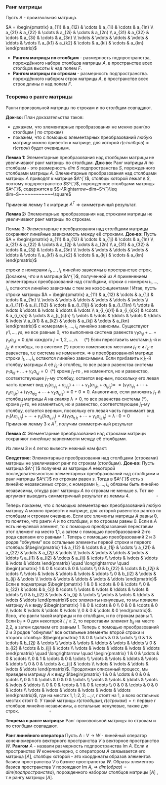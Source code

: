 ### Ранг матрицы
Пусть $A$ - произвольная матрица.

$A = \begin{pmatrix} a_{11} & a_{12} & \cdots & a_{1i} & \cdots & a_{1n} \\ a_{21} & a_{22} & \cdots & a_{2i} & \cdots & a_{2n} \\ a_{31} & a_{32} & \cdots & a_{3i} & \cdots & a_{3n} \\ \vdots & \vdots & \ddots & \vdots & \ddots & \vdots \\ a_{k1} & a_{k2} & \cdots & a_{ki} & \cdots & a_{kn} \end{pmatrix}$

- **Рангом матрицы по столбцам** - размерность подпространства, порождённого набора столбцов матрицы $A$, в пространстве всех столбцов высоты $k$ над полем $F$.
- **Рангом матрицы по строкам** - размерность подпространства. порождённого набором строк матрицы $A$, в пространстве всех строк длины $n$ над полем $F$.

### Теорема о ранге матрицы
Ранги произвольной матрицы по строкам и по столбцам совпадают.

**Док-во:**
План доказательства таков:
- докажем, что элементарные преобразования не меняю ранг(по столбцам | по строкам)
- покажем, что с помощью элементарных преобразований любую матрицу можно привести к матрице, для которой $r(столбцов)=r(строк)$ будет очевидным.

**Лемма 1:**
Элементарные преобразования над столбцами матрицы не увеличивают ранг матрицы по столбцам.
**Док-во:**
Ранг матрицы $A$ по столбцам - это размерность $dim~S$ подпространства $S$, порожденного столбцами матрицы $A$. Элементарные преобразования над столбцами матрицы $A$ приводят к матрице $A^{`}$, столбцы которой лежат в $S$, поэтому подпространство $S^{`}$, порожденное столбцами матрицы $A^{`}$, содержится в $S~\Rightarrow~dim~S^{`}\leq dim~S~~~~~~~~~~~~\square$

Применяя лемму 1 к матрице $A^{T}$ $\Rightarrow$ симметричный результат.

**Лемма 2:**
Элементарные преобразования над строками матрицы не увеличивают ранг матрицы по строкам.

Лемма 3:
Элементарные преобразования над столбцами матрицы сохраняют линейные зависимость между её строками.
**Док-во:**
Пусть $A = \begin{pmatrix} a_{11} & a_{12} & \cdots & a_{1j} & \cdots & a_{1n} \\ a_{21} & a_{22} & \cdots & a_{2j} & \cdots & a_{2n} \\ a_{31} & a_{32} & \cdots & a_{3j} & \cdots & a_{3n} \\ \vdots & \vdots & \ddots & \vdots & \ddots & \vdots \\ a_{k1} & a_{k2} & \cdots & a_{kj} & \cdots & a_{kn} \end{pmatrix}$

строки с номерами $i_{1},\dots,i_{s}$ линейно зависимы в пространстве строк. Докажем, что и в матрице $A^{`}$, полученной из $A$ применением элементарных преобразований над столбцами, строки с номером $i_{1},\dots,i_{s}$ остаются линейно зависимы с тем же коэффициентами$~!$
Итак, пусть строки матрицы $A = \begin{pmatrix} a_{11} & a_{12} & \cdots & a_{1j} & \cdots & a_{1n} \\ \vdots & \vdots & \ddots & \vdots & \ddots & \vdots \\ a_{i_{1}1} & a_{i_{1}2} & \cdots & a_{i_{1}j} & \cdots & a_{i_{1}n} \\ \vdots & \vdots & \ddots & \vdots & \ddots & \vdots \\ a_{i_{s}1} & a_{i_{s}2} & \cdots & a_{i_{s}j} & \cdots & a_{i_{s}n} \\ \vdots & \vdots & \ddots & \vdots & \ddots & \vdots \\ a_{k1} & a_{k2} & \cdots & a_{kj} & \cdots & a_{kn} \end{pmatrix}$
c номерами $i_{1},\dots, i_{s}$ линейно зависимы. Существуют $γ1, . . . , γs$, не все равные 0, что выполнена система равенств $γ_{1}a_{i_{1}j} +\dots+ γ_{s}a_{i_{s}j} = 0$ для каждого $j = 1,2,\dots,n.~~~~~(*)$
Если переставить местами $j_{1}$-й и $j_{2}$-й столбцы, то в системе $(*)$ просто поменяются местами $j_{1}$-е и $i_{2}$-е равенства, т.е система не изменится. $\Rightarrow$ в преобразованной матрице строки $i_{1},\dots,i_{s}$ остаются линейно зависимыми. Если прибавить к $j_{1}$-й столбцу матрицы $A$ её $j_{2}$-й столбец, то все равно равенства системы $γ_{1}a_{i_{1}j} +\dots+ γ_{s}a_{i_{s}j} = 0~~(*)$ кроме $j_{1}$-го , не изменится, но и равенство, соответствующее $j_{1}$-му столбцу, остается верным, поскольку его левая часть примет вид $\gamma_1 (a_{i_1 j_1} + a_{i_1 j_2}) + \cdots + \gamma_s (a_{i_s j_1} + a_{i_s j_2}) =$
$= (\gamma_1 a_{i_1 j_1} + \cdots + \gamma_s a_{i_s j_1}) + (\gamma_1 a_{i_1 j_2} + \cdots + \gamma_s a_{i_s j_2}) = 0 + 0 = 0$.
Аналогично, если умножить $j_{1}$-й столбец матрицы $A$ на скаляр $λ \neq 0$, то все равенства системы $(*)$, кроме $j_{1}$-го, не изменяться, но и равенство, соответствующее $j_{1}$-му столбцу, остается верным, поскольку его левая часть принимает вид $\gamma_1 (\lambda a_{i_1~j_1}) + \cdots + \gamma_s (\lambda a_{i_s~j_1}) = \lambda (\gamma_1 a_{i_1~j_1} + \cdots + \gamma_s a_{i_{s} ~j_1}) = \lambda \cdot 0 = 0~~~~~~~~~~~~~~\square$
Применяя лемму 3 к $A^{T}$, получим симметричный результат

**Лемма 4:**
Элементарные преобразования над строками матрицы сохраняют линейные зависимости между её столбцами.

Из лемм 3 и 4 легко вывести нежный нам факт:

**Следствие:**
Элементарные преобразования над столбцами (строками) матрицы не увеличивают ранг по строкам (столбцам).
**Док-во:**
Пусть матрица $A^{`}$ получена из матрицы $A$ некоторой последовательностью элементарных преобразований над столбцами и ранг матрицы $A^{`}$ по строкам равен $s$. Тогда в $A^{`}$ есть $s$ линейно независимых строк, с номерами $i_{1},\dots,i_{s}$ обязаны быть линейно независимы, откуда ранг матрицы $A$ по строкам не меньше $s$. Тот же аргумент выводить симметричный результат из леммы 4. $~~~~~~~~~~~~~~~~~~~~~\square$

Теперь покажем, что с помощью элементарных преобразований любую матрицу $A$ можно привести к матрице, для которой равенство рангов по столбцам и строкам очевидно.
Если все элементы матрицы $A$ равны 0, то понятно, что ранги $A$ и по столбцам, и по строкам равны 0. Если в $A$ есть ненулевой элемент, то с помощью преобразований переставим этот элемент на место 1,1, а затем с помощью преобразований 2-го рода сделаем его равным 1. Теперь с помощью преобразований 2 и 3 родов "обнулим" все остальные элементы первой строки и первого столбца: 
$\begin{pmatrix} 1 & a_{12} & \cdots & a_{1j} & \cdots \\ a_{21} & a_{22} & \cdots & a_{2j} & \cdots \\ \vdots & \vdots & \ddots & \vdots & \ddots \\ a_{i1} & a_{i2} & \cdots & a_{ij} & \cdots \\ \vdots & \vdots & \ddots & \vdots & \ddots \end{pmatrix} \quad \longrightarrow \quad \begin{pmatrix} 1 & 0 & \cdots & 0 & \cdots \\ 0 & b_{22} & \cdots & b_{2j} & \cdots \\ \vdots & \vdots & \ddots & \vdots & \ddots \\ 0 & b_{i2} & \cdots & b_{ij} & \cdots \\ \vdots & \vdots & \ddots & \vdots & \ddots \end{pmatrix}$
Если в подматрице $\begin{pmatrix} 1 & 0 & \cdots & 0 & \cdots \\ 0 & b_{22} & \cdots & b_{2j} & \cdots \\ \vdots & \vdots & \ddots & \vdots & \ddots \\ 0 & b_{i2} & \cdots & b_{ij} & \cdots \\ \vdots & \vdots & \ddots & \vdots & \ddots \end{pmatrix}$ все элементы ненулевые, то мы привели матрицу $A$ к виду $\begin{pmatrix} 1 & 0 & \cdots & 0 \\ 0 & 0 & \cdots & 0 \\ \vdots & \vdots & \ddots & \vdots \\ 0 & 0 & \cdots & 0 \end{pmatrix}$.
Ясно, что ранги такой матрицы и по столбцам, и по строкам равны 1. Если $b_{ij} \neq 0$ для некоторой $i,j\geq 2$, то переставим элемент $b_{ij}$ на место 2,2, а затем сделаем его равным 1. Теперь с помощью преобразований 2 и 3 родов "обнулим" все остальные элементы второй строки и второго столбца:
$\begin{pmatrix} 1 & 0 & \cdots & 0 & \cdots \\ 0 & 1 & \cdots & b_{2j} & \cdots \\ \vdots & \vdots & \ddots & \vdots & \ddots \\ 0 & b_{i2} & \cdots & b_{ij} & \cdots \\ \vdots & \vdots & \ddots & \vdots & \ddots \end{pmatrix}  \quad \longrightarrow \quad \begin{pmatrix} 1 & 0 & \cdots & 0 & \cdots \\ 0 & 1 & \cdots & 0 & \cdots \\ \vdots & \vdots & \ddots & \vdots & \ddots \\ 0 & 0 & \cdots & c_{ij} & \cdots \\ \vdots & \vdots & \ddots & \vdots & \ddots \end{pmatrix}$.
Продолжая описанный процесс, мы приведем матрицу $A$ к виду $\begin{pmatrix} 1 & 0 & \cdots & 0 & 0 & \cdots \\ 0 & 1 & \cdots & 0 & 0 & \cdots \\ \vdots & \vdots & \ddots & \vdots & \vdots & \ddots \\ 0 & 0 & \cdots & 1 & 0 & \cdots \\ 0 & 0 & \cdots & 0 & 0 & \cdots \\ \vdots & \vdots & \ddots & \vdots & \vdots & \ddots \end{pmatrix}$, 
где на местах $1,1; 2,2;\dots;r,r$ стоят на 1, а всех остальных местах стоят 0. У такой матрицы $r(столбцам),r(строкам)=r$:
первые $r$ столбцов линейно независимы, а остальные ненулевые, также для строк. $~~~~~~~~~~~~~~~~~~~~~~~~\square$

**Теорема о ранге матрицы:**
Ранг произвольной матрицы по строкам и по столбцам совпадают.

**Ранг линейного оператора** 
Пусть ${} A: V \to W$ - линейный оператор конечномерного векторного пространства $V$ в векторное пространство $W$. **Рангом** $A$ - назвали размерность подпространства $\mathrm{Im}~A$. Если и пространство $W$ конечномерно, с оператором $A$ связывается его матрица $[A]$, столбцы которой - это координаты образов элементов базиса пространства $V$ в базисе пространства $W$. Образы элементов базиса пространства $V$ порождают $\mathrm{Im}~A$, $\Rightarrow~dim(образ)=dim(подпространства)$, порожденного набором столбцов матрицы $[A]$ , т.е рангу матрицы $[A]$.
